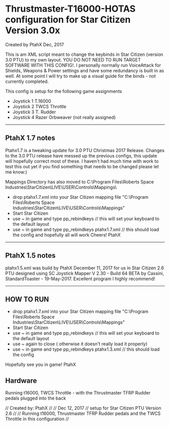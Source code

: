 # Thrustmaster-T16000-HOTAS configuration for Star Citizen Version 3.0x
Created by PtahX Dec, 2017


This is am XML script meant to change the keybinds in Star Citizen (version 3.0 PTU) to my own layout. YOU DO NOT NEED TO RUN TARGET SOFTWARE WITH THIS CONFIG!. I personally normally run VoiceAttack for Shields, Weapons & Power settings and have some redundancy is built in as well. At some point I will try to make up a visual guide for the binds - not currently completed.

This config is setup for the following game assignments
- Joystick 1 T.16000
- Joystick 2 TWCS Throttle
- Joystick 3 T. Rudder
- Joystick 4 Razer Orbweaver (not really assigned)

----------------------------------------------------------
 PtahX 1.7 notes
----------------------------------------------------------
Ptahx1.7 is a tweaking update for 3.0 PTU Christmas 2017 Release.
Changes to the 3.0 PTU release have messed up the previous configs, this update will hopefully correct most of these. I haven't had much time with work to test this out yet if you find something that needs to be changed please let me know:)


Mappings Directory has also moved to C:\Program Files\Roberts Space Industries\StarCitizen\LIVE\USER\Controls\Mappings\

- drop ptahx1.7.xml into your Star Citizen mapping file "C:\Program Files\Roberts Space Industries\StarCitizen\LIVE\USER\Controls\Mappings\"
- Start Star Citizen
- use ~ in game and type pp_rebindkeys // this will set your keyboard to the default layout
- use ~ in game and type pp_rebindkeys ptahx1.7.xml // this should load the config and hopefully all will work 
Cheers!
PtahX

----------------------------------------------------------
 PtahX 1.5 notes
----------------------------------------------------------

ptahx1.5.xml was build by PtahX December 11, 2017 for us in Star Citizen 2.6 PTU designed using SC Joystick Mapper V 2.30 - Build 64 BETA by Cassini, StandardToaster - 19-May-2017. Excellent program I highly recommend!


----------------------------------------------------------
HOW TO RUN 
----------------------------------------------------------

- drop ptahx1.7.xml into your Star Citizen mapping file "C:\Program Files\Roberts Space Industries\StarCitizen\LIVE\USER\Controls\Mappings\"
- Start Star Citizen
- use ~ in game and type pp_rebindkeys // this will set your keyboard to the default layout
- use ~ again to close ( otherwise it doesn't really load it properly)
- use ~ in game and type pp_rebindkeys ptahx1.3.xml // this should load the config 


Hopefully see you in game!
PtahX



Hardware
-----------------------------
Running t16000, 
TWCS Throttle - with the Thrustmaster TFRP Rudder pedals plugged into the back 

// Created by: PtahX
// 
// Dec 12, 2017
// setup for Star Citizen PTU Version 2.6
// 
// Running t16000, Thrustmaster TFRP Rudder pedals and the TWCS Throttle in this configuration
// 
